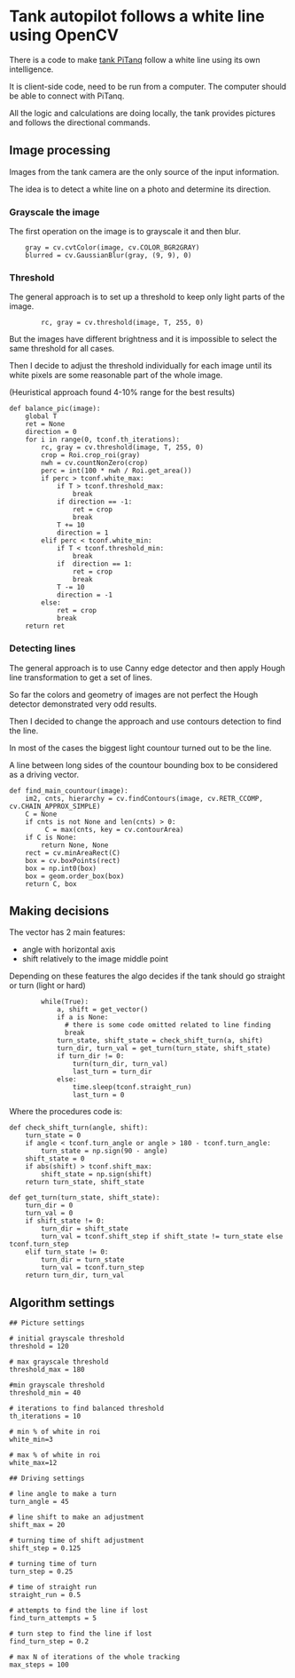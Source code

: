 # Tank autopilot follows a white line using OpenCV
There is a code to make [tank PiTanq](https://github.com/tprlab/pitanq) follow a white line using its own intelligence.

It is client-side code, need to be run from a computer. The computer should be able to connect with PiTanq. 

All the logic and calculations are doing locally, the tank provides pictures and follows the directional commands.

## Image processing
Images from the tank camera are the only source of the input information. 

The idea is to detect a white line on a photo and determine its direction.


### Grayscale the image
The first operation on the image is to grayscale it and then blur.
```
    gray = cv.cvtColor(image, cv.COLOR_BGR2GRAY)
    blurred = cv.GaussianBlur(gray, (9, 9), 0)
```    

### Threshold
The general approach is to set up a threshold to keep only light parts of the image.
```
        rc, gray = cv.threshold(image, T, 255, 0)
```       

But the images have different brightness and it is impossible to select the same threshold for all cases.

Then I decide to adjust the threshold individually for each image until its white pixels are some reasonable part of the whole image.

(Heuristical approach found 4-10% range for the best results)

```
def balance_pic(image):
    global T
    ret = None
    direction = 0
    for i in range(0, tconf.th_iterations):
        rc, gray = cv.threshold(image, T, 255, 0)
        crop = Roi.crop_roi(gray)
        nwh = cv.countNonZero(crop)
        perc = int(100 * nwh / Roi.get_area())
        if perc > tconf.white_max:
            if T > tconf.threshold_max:
                break
            if direction == -1:
                ret = crop
                break
            T += 10
            direction = 1
        elif perc < tconf.white_min:
            if T < tconf.threshold_min:
                break
            if  direction == 1:
                ret = crop
                break
            T -= 10
            direction = -1
        else:
            ret = crop
            break  
    return ret      
```

### Detecting lines
The general approach is to use Canny edge detector and then apply Hough line transformation to get a set of lines.

So far the colors and geometry of images are not perfect the Hough detector demonstrated very odd results.

Then I decided to change the approach and use contours detection to find the line.

In most of the cases the biggest light countour turned out to be the line.

A line between long sides of the countour bounding box to be considered as a driving vector.

```
def find_main_countour(image):
    im2, cnts, hierarchy = cv.findContours(image, cv.RETR_CCOMP, cv.CHAIN_APPROX_SIMPLE)
    C = None
    if cnts is not None and len(cnts) > 0:
         C = max(cnts, key = cv.contourArea)
    if C is None:
        return None, None
    rect = cv.minAreaRect(C)
    box = cv.boxPoints(rect)
    box = np.int0(box)
    box = geom.order_box(box)
    return C, box
```

## Making decisions
The vector has 2 main features:
* angle with horizontal axis
* shift relatively to the image middle point

Depending on these features the algo decides if the tank should go straight or turn (light or hard)

```
        while(True):
            a, shift = get_vector()
            if a is None:
              # there is some code omitted related to line finding
              break
            turn_state, shift_state = check_shift_turn(a, shift)
            turn_dir, turn_val = get_turn(turn_state, shift_state)
            if turn_dir != 0:
                turn(turn_dir, turn_val)
                last_turn = turn_dir
            else:
                time.sleep(tconf.straight_run)
                last_turn = 0

```
Where the procedures code is:
```
def check_shift_turn(angle, shift):
    turn_state = 0
    if angle < tconf.turn_angle or angle > 180 - tconf.turn_angle:
        turn_state = np.sign(90 - angle)
    shift_state = 0
    if abs(shift) > tconf.shift_max:
        shift_state = np.sign(shift)
    return turn_state, shift_state

def get_turn(turn_state, shift_state):
    turn_dir = 0
    turn_val = 0
    if shift_state != 0:
        turn_dir = shift_state
        turn_val = tconf.shift_step if shift_state != turn_state else tconf.turn_step
    elif turn_state != 0:
        turn_dir = turn_state
        turn_val = tconf.turn_step
    return turn_dir, turn_val                
```

## Algorithm settings

```
## Picture settings

# initial grayscale threshold
threshold = 120

# max grayscale threshold
threshold_max = 180

#min grayscale threshold
threshold_min = 40

# iterations to find balanced threshold
th_iterations = 10

# min % of white in roi
white_min=3

# max % of white in roi
white_max=12

## Driving settings

# line angle to make a turn
turn_angle = 45

# line shift to make an adjustment
shift_max = 20

# turning time of shift adjustment
shift_step = 0.125

# turning time of turn
turn_step = 0.25

# time of straight run
straight_run = 0.5

# attempts to find the line if lost
find_turn_attempts = 5

# turn step to find the line if lost
find_turn_step = 0.2

# max N of iterations of the whole tracking
max_steps = 100
```

